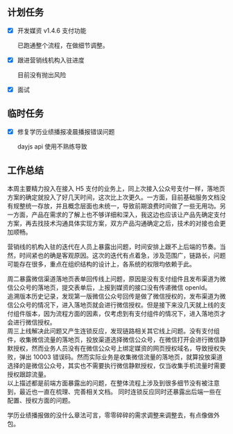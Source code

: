 ## 计划任务

- [x] 开发媒资 v1.4.6 支付功能

  已跑通整个流程，在做细节调整。

- [x] 跟进营销线机构入驻进度

  目前没有抛出风险

- [x] 面试

## 临时任务

- [x] 修复学历业绩播报凌晨播报错误问题

  dayjs api 使用不熟练导致

## 工作总结

本周主要精力投入在接入 H5 支付的业务上，同上次接入公众号支付一样，落地页方案的确定就投入了好几天时间，这次比上次更久。一方面，目前基础服务文档没有规整统一存放，并且概念层面也未统一，导致前期浪费时间做了一些无用功。另一方面，产品在需求的了解上也不够详细和深入，我这边也应该让产品先确定支付方案，再去找技术沟通具体实现方案，双方产品沟通确定之后，技术的对接也会更加顺畅。

营销线的机构入驻的迭代在人员上暴露出问题，时间安排上跟不上后端的节奏。当然，时间紧也的确是客观原因。这次的迭代有点着急，涉及范围广，链路长，问题可能存在很多，重点在组织结构的设计上，各系统的权限均依赖于此。

周二暴露微信渠道落地页表单回传线上问题，原因是没有支付组件且发布渠道为微信公众号的落地页，提交表单后，上报到媒资的接口没有传递微信 openId。  
追溯版本历史记录，发现第一版微信公众号回传是做了微信授权的，发布渠道为微信公众号的情况下，进入落地页就会进行微信授权。但是接下来没几天就上线的支付组件版本，因为流程方面的因素，仅考虑到有支付组件的情况下，进入落地页才会进行微信授权。  
周三上线解决此问题又产生连锁反应，发现链路相关其它线上问题。没有支付组件，收集微信流量的落地页，投放渠道选择微信公众号，在微信打开会进行微信静默授权，然而业务人员没有在微信公众号上绑定媒资的网页授权域名，导致授权失败，弹出 10003 错误码。然而实际业务是收集微信流量的落地页，就算投放渠道选择的是微信公众号，其实也不需要执行微信静默授权，仅当收集手机流量时需要授权跟踪流量。  
以上描述都是前端方面暴露出的问题，在整体流程上涉及到很多细节没有被注意到，最近也一直在梳理、完善相关文档。
同时连锁反应同时还暴露出后端一些在配置、授权方面的问题。

学历业绩播报做的没什么章法可言，零零碎碎的需求调整来调整去，有点像做外包。
